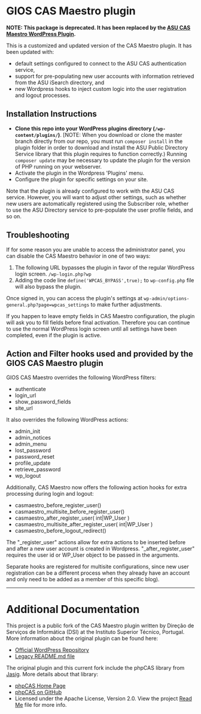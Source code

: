 # GIOS CAS Maestro plugin

**NOTE: This package is deprecated. It has been replaced by the [ASU CAS Maestro WordPress Plugin](https://github.com/asu-ke-web-services/ASU-CAS-Maestro-WordPress-Plugin).**

This is a customized and updated version of the CAS Maestro plugin. It has been updated with:

* default settings configured to connect to the ASU CAS authentication service,
* support for pre-populating new user accounts with information retrieved from the ASU iSearch directory, and
* new Wordpress hooks to inject custom logic into the user registration and logout processes.

## Installation Instructions

* **Clone this repo into your WordPress plugins directory (`/wp-content/plugins/`)**. [NOTE: When you download or clone the master branch directly from our repo, you must run `composer install` in the plugin folder in order to download and install the ASU Public Directory Service library that this plugin requires to function correctly.) Running `composer update` may be necessary to update the plugin for the version of PHP running on your webserver.
* Activate the plugin in the Wordpress 'Plugins' menu.
* Configure the plugin for specific settings on your site.

Note that the plugin is already configured to work with the ASU CAS service. However, you will want to adjust other settings, such as whether new users are automatically registered using the Subscriber role, whether to use the ASU Directory service to pre-populate the user profile fields, and so on.

## Troubleshooting ##
If for some reason you are unable to access the administrator panel, you can disable the CAS Maestro behavior in one of two ways:
1. The following URL bypasses the plugin in favor of the regular WordPress login screen. `/wp-login.php?wp`
2. Adding the code line `define('WPCAS_BYPASS',true);` to `wp-config.php` file will also bypass the plugin. 

Once signed in, you can access the plugin's settings at `wp-admin/options-general.php?page=wpcas_settings` to make further adjustments.

If you happen to leave empty fields in CAS Maestro configuration, the plugin will ask you to fill fields before final activation. Therefore you can continue to use the normal WordPress login screen until all settings have been completed, even if the plugin is active.

## Action and Filter hooks used and provided by the GIOS CAS Maestro plugin

GIOS CAS Maestro overrides the following WordPress filters:

* authenticate
* login_url
* show_password_fields
* site_url

It also overrides the following WordPress actions:

* admin_init
* admin_notices
* admin_menu
* lost_password
* password_reset
* profile_update
* retrieve_password
* wp_logout

Additionally, CAS Maestro now offers the following action hooks for extra processing during login and logout:

* casmaestro_before_register_user()
* casmaestro_multisite_before_register_user()
* casmaestro_after_register_user( int|WP_User )
* casmaestro_multisite_after_register_user( int|WP_User )
* casmaestro_before_logout_redirect()

The "\_register_user" actions allow for extra actions to be inserted before and after a new user account is created in Wordpress. "\_after_register_user" requires the user id or WP_User object to be passed in the arguments.

Separate hooks are registered for multisite configurations, since new user registration can be a different process when they already have an account and only need to be added as a member of this specific blog).

--- 
# Additional Documentation
This project is a public fork of the CAS Maestro plugin written by Direção de Serviços de Informática (DSI) at the Instituto Superior Técnico, Portugal. More information about the original plugin can be found here:
* [Official WordPress Repository](https://wordpress.org/plugins/cas-maestro/)
* [Legacy README.md file](CAS_Maestro_Legacy.md)

The original plugin and this current fork include the phpCAS library from [Jasig](http://www.jasig.org/). More details about that library:
* [phpCAS Home Page](https://wiki.jasig.org/display/CASC/phpCAS)
* [phpCAS on GitHub](https://github.com/Jasig/phpCAS)
* Licensed under the Apache License, Version 2.0. View the project [Read Me](https://github.com/Jasig/phpCAS/blob/master/README.md) file for more info. 
